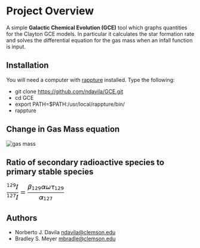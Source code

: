 Project Overview
========

A simple **Galactic Chemical Evolution (GCE)** tool which graphs quantities for the Clayton GCE models. In particular it calculates the star formation rate and solves the differential equation for the gas mass when an infall function is
input.

Installation
------------

You will need a computer with [rappture](https://nanohub.org/infrastructure/rappture/) installed.  Type the following:

* git clone https://github.com/ndavila/GCE.git
* cd GCE
* export PATH=$PATH:/usr/local/rappture/bin/
* rappture

Change in Gas Mass equation
---------------------------

![gas mass](https://github/ndavila/GCE/blob/master/gas_mass.png)


Ratio of secondary radioactive species to primary stable species
----------------------------------------------------------------

![alt text](https://github.com/ndavila/GCE/blob/master/render.png)


Authors
-------

- Norberto J. Davila <ndavila@clemson.edu>
- Bradley S. Meyer <mbradle@clemson.edu>
